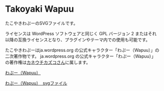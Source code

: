 Takoyaki Wapuu
=====

たこやきわぷーのSVGファイルです。

ライセンスは WordPress ソフトウェアと同じく GPL バージョン 2 またはそれ以降の互換ライセンスとなり、プラグインやテーマ内での使用も可能です。

たこやきわぷーはja.wordpress.org の公式キャラクター「わぷー（Wapuu）」の二次著作物です。
ja.wordpress.org の公式キャラクター「わぷー（Wapuu）」の著作権は[カネウチカズコさん](http://blog.cgfm.jp/mutsuki/)に属します。

[わぷー（Wapuu）](http://ja.wordpress.org/about-wp-ja/wapuu/)

[わぷー（Wapuu）　svgファイル](https://github.com/jawordpressorg/wapuu)
